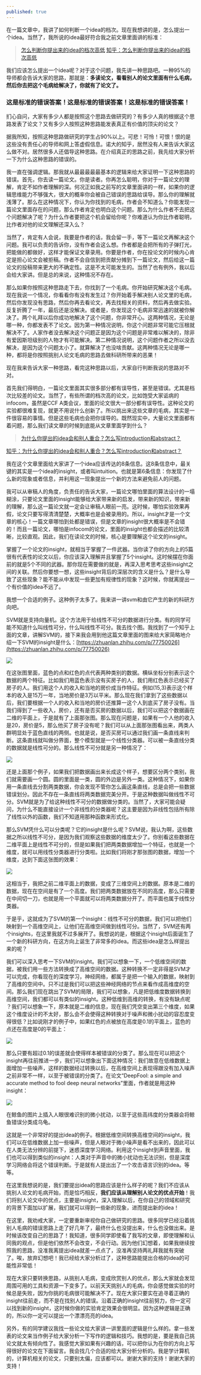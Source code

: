 ```yaml
---
published: true
---
```

在一篇文章中，我讲了如何判断一个idea的档次。现在我想讲的是，怎么提出一个idea。当然了，我所说的idea最好符合我之前文章里面讲的标准：

> [怎么判断你提出来的idea的档次高低](https://scientist-with-logic.github.io/%E6%80%8E%E4%B9%88%E5%88%A4%E6%96%AD%E4%BD%A0%E6%8F%90%E5%87%BA%E6%9D%A5%E7%9A%84idea%E7%9A%84%E6%A1%A3%E6%AC%A1%E9%AB%98%E4%BD%8E/)
[知乎：怎么判断你提出来的idea的档次高低](https://zhuanlan.zhihu.com/p/374467307)

我们应该怎么提出一个idea呢？对于这个问题，我先讲一种思路吧。一种95%的导师都会告诉大家的思路，那就是：**多读论文，看看别人的论文里面有什么毛病，然后你去把这个毛病给解决了，你就有了论文了。**

### 这是标准的错误答案！这是标准的错误答案！这是标准的错误答案！

扪心自问，大家有多少人都是按照这个思路去做研究的？有多少人真的根据这个思路发表了论文？又有多少人按照这种思路能发表真正有价值的顶尖的论文？

据我所知，按照这种思路做研究的学生占90%以上。可悲！可怜！可恨！恨的是这些没有责任心的导师和网上答虚假信息。诺大的知乎，居然没有人来告诉大家这么做不对。居然很多人还倡导这种思路。在介绍真正的思路之前，我先给大家分析一下为什么这种思路的错误的。

我一直在强调逻辑。那我就从最最最最最基本的逻辑来给大家证明一下这种思路的错误。首先，你去读一篇论文。你是读者。你再怎么聪明，你对于一篇论文的理解，肯定不如作者理解的深。何况正如我之前写的文章里面讲的一样，如果你的逻辑思维能力不够强大，很大的概率你会被自己错误的思路给误导。那么你的理解就浅薄了。那么在这种情况下，你认为你找到的毛病，作者会不知道么？你能发现一篇论文里面存在的问题，那么作者肯定也明白这个问题。那么为什么作者不去把这个问题解决了呢？为什么作者要把这个机会留给你呢？你难道认为你比作者聪明，比作者对他的论文理解还深入么？

当然了，肯定有人会说，我要是作者的话，我会留一手，等下一篇论文再解决这个问题。我可以负责的告诉你，没有作者会这么想。作者都是会把所有的子弹打光，把能做的都做好，这样才能保证文章录用。你要是作者，你在投论文的时候内心肯定是担心论文会被拒稿。作者不会自信到把贡献分摊到下一篇论文，然后给这一篇论文的投稿带来更大的不确定性。这是不太可能发生的。当然了也有例外，我以后会给大家讲。但是总的来说，这种情况不存在。

那么如果你按照这种思路走下去，你找到了一个毛病。你开始研究解决这个毛病。现在我说一个情况，你看看你有没有发生过？你开始着手解决别人论文里的毛病，然后你发现没有思路，然后你再去看论文，再去找相关的资料，然后再去做实验。反复折腾了一年，最后还是没解决。或者是，你发现这个毛病非常迅速的就被你解决了。两个礼拜以后你成功地解决了这个问题，你非常开心。这两种情况，无论是哪一种，你都发表不了论文。因为第一种情况说明，你这个问题非常可能它压根就解决不了。人家作者没去解决这个问题正是因为这个问题是非常难以解决的，除非有爱因斯坦级别的人物才有可能解决。第二种情况说明，这个问题作者之所以没去解决，是因为这个问题太小了。就算解决了也没啥贡献。这两种情况无论是哪一种，都将是你按照挑别人论文毛病的思路去做科研所带来的恶果！

现在我来告诉大家一种思路，看完这种思路以后，大家自行判断我说的思路对不对。

首先我们得明白，一篇论文里面其实很多部分都有误导性，甚至是错误。尤其是档次比较差的论文。当然了，有些所谓的档次高的论文，比如饱受大家诟病的infocom，虽然是CCF A类会议，里面的论文很大一部分都有误导性。这种论文的实验都很难复现，就更不用说什么创新了。所以挑出来这些文章的毛病，其实是一件很容易的事情。但是这些毛病也会把你误导的。既然现实中，大量论文里面都有着问题，那么我们读文章的时候到底能从文章里面学到什么？

> [为什么你提出的idea会和别人重合？怎么写introduction和abstract？](https://scientist-with-logic.github.io/%E4%B8%BA%E4%BB%80%E4%B9%88%E4%BD%A0%E6%8F%90%E5%87%BA%E7%9A%84idea%E4%BC%9A%E5%92%8C%E5%88%AB%E4%BA%BA%E9%87%8D%E5%90%88-%E6%80%8E%E4%B9%88%E5%86%99introduction%E5%92%8Cabstract/)

[知乎：为什么你提出的idea会和别人重合？怎么写introduction和abstract？](https://zhuanlan.zhihu.com/p/374386045)


我在这个文章里面给大家讲了一个idea应该传达的8条信息。这8条信息中，最关键的其实是一个idea的insight，或者叫intuition。也就是第6条信息：你发现了什么新的现象或者信息，并利用这一现象提出一个新的方法来避免前人的问题。

我可以从审稿人的角度，负责任的告诉大家，一篇论文哪怕里面的算法设计的一塌糊涂，只要论文里面的insight能够给大家带来新的启发，带来新的知识，带来新的理解，那么这一篇论文就一定会让审稿人眼前一亮。这时候，哪怕实验效果再假，论文只要写得清清楚楚，大概率也是会被录用的。所以，insight才是一个文章的核心！一篇文章哪怕到处都是错误，但是文章的insight很大概率是不会错的！而且一篇论文，哪怕是infocom的论文，里面的insight也都会描述的比较清晰，比较直观。因此，我们在读论文的时候，核心是要理解这个论文的insight。

掌握了一个论文的insight，就相当于掌握了一件武器。当你读了你的方向上的5篇很有代表性的论文以后，你应该深入理解并且掌握了5个insight。这时候摆在你面前的就是5个不同的武器。那你现在需要做的就是，再深入思考思考这些insight之间的关联。然后你要想一想，这些insight背后的深层次的含义是什么？是什么导致了这些现象？能不能从中发现一些更加有规律性的现象？这时候，你就离提出一个有价值的idea不远了。

我想一个合适的例子。这种例子太多了。我来讲一讲svm和由它产生的新的科研方向吧。

SVM就是支持向量机。这个方法用于给线性不可分的数据进行分类。有的同学可能不知道什么叫线性可分，什么叫线性不可分。我去找个图。我找到了一个知乎上面的文章，讲解SVM的，接下来我会用到他这篇文章里面的图来给大家简略地介绍一下SVM的insight是什么：[https://zhuanlan.zhihu.com/p/77750026](https://zhuanlan.zhihu.com/p/77750026)
 
 ![]({{site.baseurl}}/images/4/4.1.jpg)
 
在这张图里面，蓝色的点和红色的点代表两种类别的数据。横纵坐标分别表示这个数据的两个特征。比如我们用蓝色表示没有买房子的人，我们用红色表示已经买了房子的人。我们用这个人的收入和当地的房价成当作特征。例如(15,3)表示这个样本的收入是15万一年，当地房价是3万以平米。那么现在我们拿到了这些数据以后，我们要根据一个人的收入和当地的房价还推算一这个人到底买了房子没有。当我们得到了一些收入，房价，还有是否买房的数据以后，我们可以把这个数据画在二维的平面上，于是就有了上面那张图。那么现在问题是，如果有一个人他的收入是20，房价是5，那么他买了房子没有呢？我们可以从上面那张图看出来，两类人群明显处于蓝色直线的两侧。也就是说，是否买房可以通过我们画一条直线来判断。这条直线就叫做分界面，整个模型就是一个线性分类器。可以被一条直线分类的数据就是线性可分的。那么线性不可分就是另一种情况了：

  ![]({{site.baseurl}}/images/4/4.2.jpg)
  
还是上面那个例子，如果我们把数据画出来长成这个样子，想要区分两个类别，我们就需要画一个圆。圆的里面是一类，圆的外边是另外一类。这种情况下，如果你用一条直线去分割两类数据，你会发现不管你怎么画这条直线，总是会把一些数据错误划分。因此不存在一条直线将两类数据完美分开。于是这种数据叫做线性不可分。SVM就是为了给这种线性不可分的数据做分类的。当然了，大家可能会疑问，为什么不能直接设计一个非线性的分类器呢？这主要是因为非线性包括所有除了线性以外的函数，我们不知道用那种函数来形式化。

那么SVM凭什么可以分类呢？它的insight是什么呢？SVM说，我认为啊，这些数据之所以线性不可分，是因为我们观察这些数据的维度太少了。你别看这些数据在二维平面上是线性不可分的，但是如果我们把两类数据增加一个特征，也就是一个维度，就可以用线性分类器进行分类啦。比如我们将刚才那张图的数据，增加一个维度，达到下面这张图的效果：

  ![]({{site.baseurl}}/images/4/4.3.jpg)
 
这相当于，我把之前二维平面上的数据，变成了三维空间上的数据。原本是二维的数据，现在在空间是有了一个高度。我们把两类数据放在不同的高度，那么只需要在中间切一刀，也就是用一个平面就可以将两类数据分开了。而平面也属于线性分类器。

于是乎，这就成为了SVM的第一个insight：线性不可分的数据，我们可以把他们映射到一个高维空间上，让他们在高维空间做到线性可分。当然了，SVM还有两个insights，在这里我就不过多展开了。我想说的是，根据这个insight后面诞生了一个新的科研方向，在这方向上诞生了非常多的idea。而这些idea是怎么样提出来的呢？

我们可以深入思考一下SVM的insight。我们可以想象一下，一个低维空间的数据，被我们用一些方法转换成了高维空间的数据。这种转换不一定非得是SVM才可以完成，你看现在的深度学习，神经网络，都属于是把一个输入的数据，映射到了高维的空间中。只不过是我们可以把这些神经网络的节点来看作成高维度的空间。那么我们现在跳出了SVM的局限，我们可以想象，凡是把低维度数据转换到高维空间，我们都可以有类似的insight。这种低维到高维的转换，有没有缺点呢 ？我们可以想象一下，原本就是二维的信息，现在我们凭空变出第三个维度，如果这个维度设计的不太好，那么会不会使得这种转换对于噪声和微小扰动的容忍度变得很低？比如说刚才的例子中，如果红色的点被放在高度是0.1的平面上，蓝色的点还在高度是0的平面上：

   ![]({{site.baseurl}}/images/4/4.3.png)
   
那么只要有超过0.1的误差就会使得样本被错误的分类了。那么现在可以把这个insight再往前推进一步，我们可以想象出下面这种情况：我们故意在低维数据上面增加一些噪声，这样的数据经过转换以后，在高维空间上表现得跟没有加入噪声之前非常不一样，以至于被错误的分类了。在论文“DeepFool: a simple and accurate method to fool deep neural networks”里面，作者就是用这种insight：

   ![]({{site.baseurl}}/images/4/4.4.jpg)
   
在鲸鱼的图片上插入人眼很难识别的微小扰动，以至于这些高纬度的分类器会将鲸鱼错误分类成乌龟。

这就是一个非常好的提出idea的例子。根据低维空间转换高维空间的insight，我们可以在低维数据上加一些噪声，但是人眼对于微小噪声是看不出来的，因此可以在人类无法分辨的前提下，迷惑深度学习网络。利用这个insight到声音里面，我们也可以得到类似的insight：人类对于声音中的微小扰动也无法识别，但是深度学习网络会将这个错误判断。于是就有人提出出了一个攻击语言识别的idea。等等。

在这里我想说的是，我们要提出idea的思路应该是什么样子的呢？我们不应该从挑别人论文的毛病开始，而是恰巧相反，**我们应该从理解别人论文的优点开始**！我们将别人论文中的优点，主要是insight，深入理解以后，在你自己的领域和研究的背景下面加以扩展，我们就可以得到一些新的现象，进而提出新的idea！

在这里，我劝戒大家，一定要重新审视你自己做研究的思路。很多同学已经沿着挑别人毛病的错误思路上走了好几年了，最终什么也没提出来，什么也没做出来。是时候该改变自己的思路了！我知道，很多同学即使看了我写的文章，即使理解和认同我的观点，但是他们依然不会改变，不会行动。因为他们幻想着，如果我继续按照我的思路，没准我离提出idea就差一点点了，没准再坚持两礼拜我就有突破了。唉，放弃幻想吧！我已经给大家分析过了，这种思路能提出合格的idea的可能性非常低！

现在大家只要转换思路，从挑别人毛病，变成欣赏别人的优点，那么大家就会发现周围可用的工具和资源一下变多了。以前天天挑别人的毛病，你会感觉做实验的时候总是失败，因为你挑的毛病很可能解决不了。现在大家只要实在追寻着正确的insight往前走，而不是在找别人的错误。沿着正确的insight往前努力，你一定可以找到新的insight，这时候你做的实验肯定效果会很明显。因为这种逻辑是正确的，所以你一定可以提出一个漂漂亮亮的idea。

另外，有的同学建议我找一些论文给大家讲一讲里面的逻辑是什么样的。拿一些发表的论文来当作例子给大家分析一下写作的逻辑和技巧。我想的是，要是我自己挑论文就太有倾向性了。我感觉大家如果有兴趣的话，可以把你认为在你的方向上写得很好的论文在下面留言。我会找几个合适的给大家分析分析的。我是学计算机的，计算机相关的论文，只要别太偏，应该都可以。谢谢大家的支持！谢谢大家的支持！
